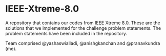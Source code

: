 IEEE-Xtreme-8.0
===============

A repository that contains our codes from IEEE Xtreme 8.0. These are the solutions that we implemented for the challenge problem statements. The problem statements have been included in the repository.

Team comprised @yashaswialladi, @anishgkanchan and @pranavkundra (me).